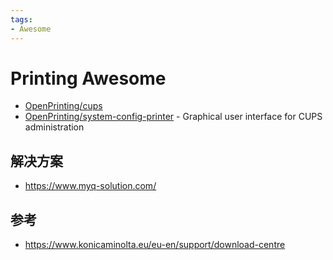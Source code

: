 ```yaml
---
tags:
- Awesome
---
```


# Printing Awesome

* [OpenPrinting/cups](https://github.com/OpenPrinting/cups)
* [OpenPrinting/system-config-printer](https://github.com/OpenPrinting/system-config-printer) - Graphical user interface for CUPS administration

## 解决方案
* https://www.myq-solution.com/

## 参考
* https://www.konicaminolta.eu/eu-en/support/download-centre
